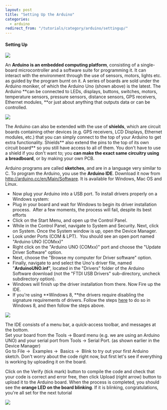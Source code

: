 ```yaml
---
layout: post
title: "Setting Up the Arduino"
categories:
  - arduino
redirect_from: "/tutorials/category/arduino/settingup/"
---
```


#### Setting Up

**![][1]**

An **Arduino is an embedded computing platform**, consisting of a single-board microcontroller and a software suite for programming it. It can interact with the environment through the use of sensors, motors, lights etc. as guided by the program burnt on it. A series of boards are sold under the Arduino moniker, of which the Arduino Uno (shown above) is the latest. The Arduino **can be connected to LEDs, displays, buttons, switches, motors, temperature sensors, pressure sensors, distance sensors, GPS receivers, Ethernet modules, **or just about anything that outputs data or can be controlled.

**![][2]**

The Arduino can also be extended with the use of **shields**, which are circuit boards containing other devices (e.g. GPS receivers, LCD Displays, Ethernet modules, etc.) that you can simply connect to the top of your Arduino to get extra functionality. Shields** also extend the pins to the top of its own circuit board** so you still have access to all of them. You don't have to use a shield if you don't want to; you **can make the exact same circuitry using a breadboard**, or by making your own PCB.

Arduino programs are called **sketches**, and are in a language very similar to C. To program the Arduino, you use the **Arduino IDE**. Download it now from <http://arduino.cc/en/Main/Software>. It is available for Windows, Mac OS and Linux.

* Now plug your Arduino into a USB port. To install drivers properly on a Windows system:
* Plug in your board and wait for Windows to begin its driver installation process.  After a few moments, the process will fail, despite its best efforts
* Click on the Start Menu, and open up the Control Panel.
* While in the Control Panel, navigate to System and Security. Next, click on System. Once the System window is up, open the Device Manager.
* Look under Ports (COM & LPT).  You should see an open port named "Arduino UNO (COMxx)"
* Right click on the "Arduino UNO (COMxx)" port and choose the "Update Driver Software" option.
* Next, choose the "Browse my computer for Driver software" option.
* Finally, navigate to and select the Uno's driver file, named "**ArduinoUNO.inf**", located in the "Drivers" folder of the Arduino Software download (not the "FTDI USB Drivers" sub-directory, uncheck subdirectory option).
* Windows will finish up the driver installation from there. Now Fire up the IDE.
* If you're using **Windows 8, **the drivers require disabling the signature requirements of drivers. Follow the steps [here][3] to do so in Windows 8, and then follow the steps above.

**![][4]**

The IDE consists of a menu bar, a quick-access toolbar, and messages at the bottom.  
Set your board from the Tools → Board menu (e.g. we are using an Arduino UNO) and your serial port from Tools → Serial Port. (as shown earlier in the Device Manager)  
Go to File →  Examples →  Basics →  Blink to try out your first Arduino sketch. Don't worry about the code right now, but first let's see if everything is working by uploading it on the board.

Click on the Verify (tick mark) button to compile the code and check that your code is correct and error free, then click Upload (right arrow) button to upload it to the Arduino board. When the process is completed, you should see the **orange LED on the board blinking**. If it is blinking, congratulations, you're all set for the next tutorial

**![][5]**

[1]: https://lh6.googleusercontent.com/Sf75j7-DGEnoH3QFFav2taK7s-Yc2MxbZMw0kC_YF9rnoaSFYhiKgBA71Tcg-nN_bU33azT4H17lZJ0xAH5vmrJ-eZ9k2SCZb49CdYsatwKLIrTQwsI
[2]: https://lh4.googleusercontent.com/-w-9Ojf173Cyc6ewIHoaaJU6uaGLy9UUlqt3OEKgAKRSpzFfzrlkh3VS1XCEEjufccI0uBKjKGp0Wkc7ZZ3JcoI60cvWpccDDMgu9LNaSWaC2HniJKg
[3]: http://www.bryonconnolly.com/windows-8-arduino-driver-install
[4]: https://lh5.googleusercontent.com/xQSyQu_EUUPDPLEdU-6Z-PIdkO5boXMw-Xy-XtVobvxh_YL-wIFDrvHPxtu1TJWMWvB4y5QFBQJt1_tZsoAag-zkMWTKn4rDRK_9U7gr33wQd8mfim0
[5]: https://lh5.googleusercontent.com/8bWqCn8OTUSwZ9rUvTkkoa3Dp9K69ftoVchxjw_vM4OkRq8MI4UF7ht-hR4T1pkDg2vNpU8dw-s7jqdeTeDMV5FxZOQS_8Pv1LR1GPVK1Dlisq_jWuM
